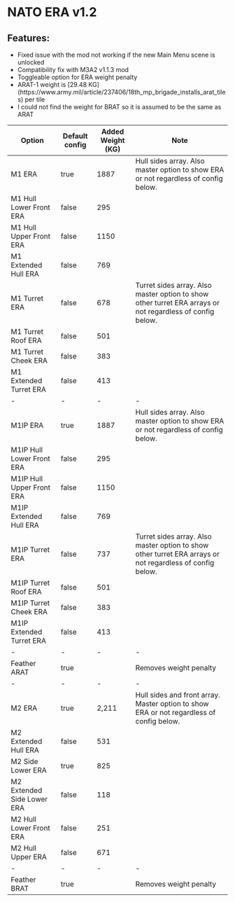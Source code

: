 # NATO ERA v1.2

## Features:
<p>
	<ul>
	<li>Fixed issue with the mod not working if the new Main Menu scene is unlocked</li>
	<li>Compatibility fix with M3A2 v1.1.3 mod</li>
	<li>Toggleable option for ERA weight penalty</li>
	<li>ARAT-1 weight is [29.48 KG](https://www.army.mil/article/237406/18th_mp_brigade_installs_arat_tiles) per tile</li>
	<li>I could not find the weight for BRAT so it is assumed to be the same as ARAT</li>
 	</ul>
</p>

| Option  | Default config | Added Weight (KG) | Note |
| ------------- | ------------- | ------------- |  ------------- | 
| M1 ERA  | true | 1887 | Hull sides array. Also master option to show ERA or not regardless of config below. |
| M1 Hull Lower Front ERA  | false  | 295 |  |
| M1 Hull Upper Front ERA  | false  | 1150 |  |
| M1 Extended Hull ERA | false  | 769 |  |
| M1 Turret ERA | false | 678 | Turret sides array. Also master option to show other turret ERA arrays or not regardless of config below. |
| M1 Turret Roof ERA | false | 501 |  |
| M1 Turret Cheek ERA | false | 383 |  |
| M1 Extended Turret ERA | false | 413 |  |
| - | - | - | - |
| M1IP ERA  | true | 1887 | Hull sides array. Also master option to show ERA or not regardless of config below. |
| M1IP Hull Lower Front ERA  | false  | 295 |  |
| M1IP Hull Upper Front ERA  | false  | 1150 |  |
| M1IP Extended Hull ERA | false  | 769 |  |
| M1IP Turret ERA | false | 737 | Turret sides array. Also master option to show other turret ERA arrays or not regardless of config below. |
| M1IP Turret Roof ERA | false | 501 |  |
| M1IP Turret Cheek ERA | false | 383 |  |
| M1IP Extended Turret ERA | false | 413 |  |
| - | - | - | - |
| Feather ARAT | true |  | Removes weight penalty |
| - | - | - | - |
| M2 ERA | true | 2,211 | Hull sides and front array. Master option to show ERA or not regardless of config below. |
| M2 Extended Hull ERA | false | 531 |  |
| M2 Side Lower  ERA  | true | 825 |  |
| M2 Extended Side Lower  ERA | false | 118 |  |
| M2 Hull Lower Front ERA | false | 251 |  |
| M2 Hull Upper ERA | false | 671 |  |
| - | - | - | - |
| Feather BRAT | true |  | Removes weight penalty |
